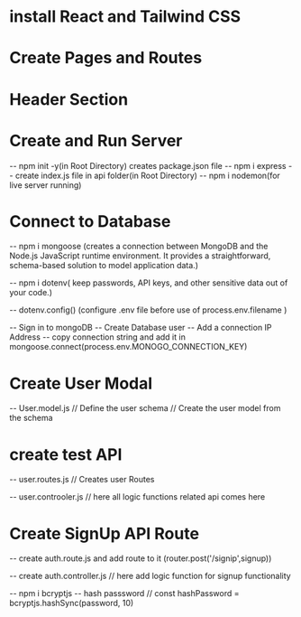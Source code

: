 # install React and Tailwind CSS

# Create Pages and Routes

# Header Section

# Create and Run Server

-- npm init -y(in Root Directory) creates package.json file
-- npm i express
-- create index.js file in api folder(in Root Directory)
-- npm i nodemon(for live server running)

# Connect to Database

-- npm i mongoose (creates a connection between MongoDB and the Node.js JavaScript runtime environment. It provides a straightforward, schema-based solution to model application data.)

-- npm i dotenv( keep passwords, API keys, and other sensitive data out of your code.)

-- dotenv.config() (configure .env file before use of process.env.filename )

-- Sign in to mongoDB
-- Create Database user
-- Add a connection IP Address
-- copy connection string and add it in mongoose.connect(process.env.MONOGO_CONNECTION_KEY)

# Create User Modal

-- User.model.js
// Define the user schema
// Create the user model from the schema

# create test API

-- user.routes.js
// Creates user Routes

-- user.controoler.js
// here all logic functions related api comes here

# Create SignUp API Route

-- create auth.route.js and add route to it
(router.post('/signip',signup))

-- create auth.controller.js
// here add logic function for signup functionality

-- npm i bcryptjs -- hash passsword
// const hashPassword = bcryptjs.hashSync(password, 10)
